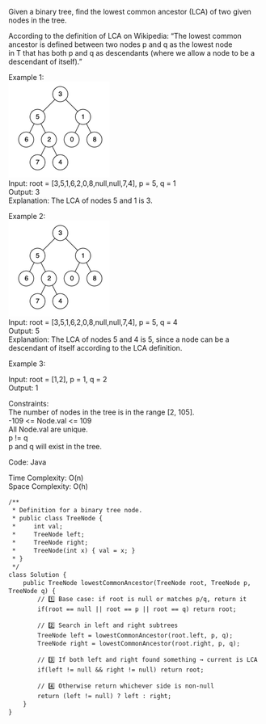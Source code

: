 Given a binary tree, find the lowest common ancestor (LCA) of two given nodes in the tree.  
  
According to the definition of LCA on Wikipedia: “The lowest common ancestor is defined between two nodes p and q as the lowest node  
in T that has both p and q as descendants (where we allow a node to be a descendant of itself).”  
  
Example 1:  
![lca 1](Images/lca1.png)  
Input: root = [3,5,1,6,2,0,8,null,null,7,4], p = 5, q = 1  
Output: 3  
Explanation: The LCA of nodes 5 and 1 is 3.  
  
Example 2:  
![lca 2](Images/lca2.png)  
Input: root = [3,5,1,6,2,0,8,null,null,7,4], p = 5, q = 4  
Output: 5  
Explanation: The LCA of nodes 5 and 4 is 5, since a node can be a descendant of itself according to the LCA definition.  
  
Example 3:  

Input: root = [1,2], p = 1, q = 2  
Output: 1  
  
Constraints:  
The number of nodes in the tree is in the range [2, 105].  
-109 <= Node.val <= 109  
All Node.val are unique.  
p != q  
p and q will exist in the tree.  
  
Code: Java  
  
Time Complexity: O(n)  
Space Complexity: O(h)  
  
```
/**
 * Definition for a binary tree node.
 * public class TreeNode {
 *     int val;
 *     TreeNode left;
 *     TreeNode right;
 *     TreeNode(int x) { val = x; }
 * }
 */
class Solution {
    public TreeNode lowestCommonAncestor(TreeNode root, TreeNode p, TreeNode q) {
        // 1️⃣ Base case: if root is null or matches p/q, return it
        if(root == null || root == p || root == q) return root;

        // 2️⃣ Search in left and right subtrees
        TreeNode left = lowestCommonAncestor(root.left, p, q);
        TreeNode right = lowestCommonAncestor(root.right, p, q);

        // 3️⃣ If both left and right found something → current is LCA
        if(left != null && right != null) return root;

        // 4️⃣ Otherwise return whichever side is non-null
        return (left != null) ? left : right;
    }
}
```
